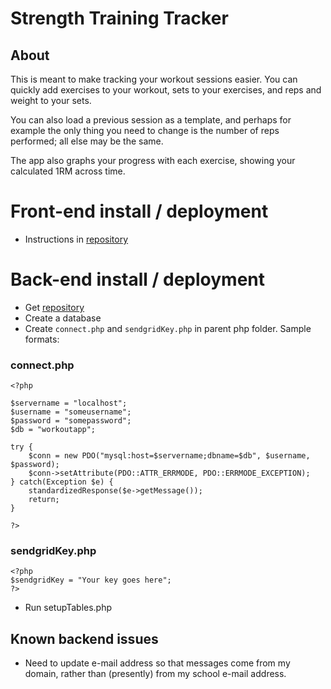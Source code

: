 # Strength Training Tracker

## About

This is meant to make tracking your workout sessions easier. You can quickly add exercises to your workout, sets to your exercises, and reps and weight to your sets.

You can also load a previous session as a template, and perhaps for example the only thing you need to change is the number of reps performed; all else may be the same.

The app also graphs your progress with each exercise, showing your calculated 1RM across time.

# Front-end install / deployment

- Instructions in [repository](https://github.com/Jerrad-Johnson/WorkoutAppRedo)

# Back-end install / deployment

- Get [repository](https://github.com/Jerrad-Johnson/WorkoutAppBackend)
- Create a database
- Create `connect.php` and `sendgridKey.php` in parent php folder. Sample formats:
### connect.php
```
<?php

$servername = "localhost";
$username = "someusername";
$password = "somepassword";
$db = "workoutapp";

try {
    $conn = new PDO("mysql:host=$servername;dbname=$db", $username, $password);
    $conn->setAttribute(PDO::ATTR_ERRMODE, PDO::ERRMODE_EXCEPTION);
} catch(Exception $e) {
    standardizedResponse($e->getMessage());
    return;
}

?>
```
### sendgridKey.php
```
<?php
$sendgridKey = "Your key goes here";
?>
```
- Run setupTables.php

## Known backend issues

- Need to update e-mail address so that messages come from my domain, rather than (presently) from my school e-mail address.